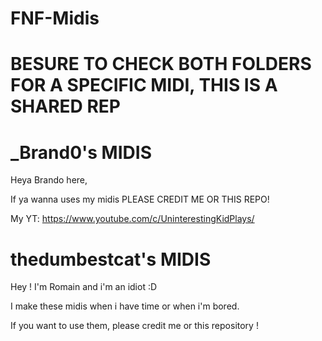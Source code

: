 # FNF-Midis
# BESURE TO CHECK BOTH FOLDERS FOR A SPECIFIC MIDI, THIS IS A SHARED REP

# _Brand0's MIDIS

Heya Brando here, 

If ya wanna uses my midis PLEASE CREDIT ME OR THIS REPO!

My YT:
https://www.youtube.com/c/UninterestingKidPlays/

# thedumbestcat's MIDIS

Hey ! I'm Romain and i'm an idiot :D

I make these midis when i have time or when i'm bored.

If you want to use them, please credit me or this repository !

